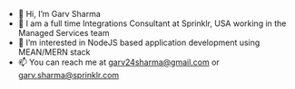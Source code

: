 - 👋 Hi, I’m Garv Sharma
- 💼 I am a full time Integrations Consultant at Sprinklr, USA working in the Managed Services team
- 👀 I’m interested in NodeJS based application development using MEAN/MERN stack
- 📫 You can reach me at garv24sharma@gmail.com or garv.sharma@sprinklr.com
